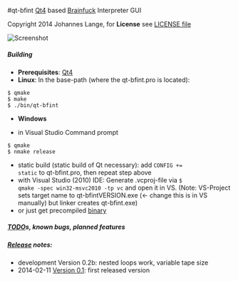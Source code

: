#qt-bfint
[Qt4](https://qt-project.org/) based [Brainfuck](http://en.wikipedia.org/wiki/Brainfuck) Interpreter GUI

Copyright 2014 Johannes Lange,
for **License** see [LICENSE file](LICENSE)

![Screenshot](https://raw.githubusercontent.com/johannes-lange/qt-bfint/master/resources/qt-bfint.png)

##### Building
- **Prerequisites**: [Qt4](https://qt-project.org/)
- **Linux**: In the base-path (where the qt-bfint.pro is located):
<pre><code>$ qmake
$ make
$ ./bin/qt-bfint</pre></code>
- **Windows**
 * in Visual Studio Command prompt
<pre><code>$ qmake
$ nmake release</pre></code>
 * static build (static build of Qt necessary): add <code>CONFIG += static</code> to qt-bfint.pro, then repeat step above
 * with Visual Studio (2010) IDE: Generate .vcproj-file via <code>$ qmake -spec win32-msvc2010 -tp vc</code>
   and open it in VS. (Note: VS-Project sets target name to qt-bfintVERSION.exe (<- change this is in VS manually)
   but linker creates qt-bfint.exe)
 * or just get precompiled [binary](https://github.com/johannes-lange/qt-bfint/releases/download/v0.1/qt-bfint_win-binary.zip)

##### [TODO](TODO.md)s, known bugs, planned features

##### [Release](https://github.com/johannes-lange/qt-bfint/releases) notes:
- development Version 0.2b: nested loops work, variable tape size
- 2014-02-11 [Version 0.1](https://github.com/johannes-lange/qt-bfint/releases/tag/v0.1): first released version
